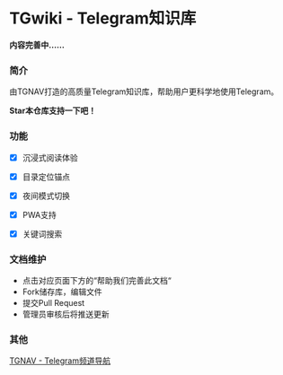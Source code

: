 # TGwiki - Telegram知识库

**内容完善中……**

### 简介

由TGNAV打造的高质量Telegram知识库，帮助用户更科学地使用Telegram。

**Star本仓库支持一下吧！**

### 功能

- [x] 沉浸式阅读体验
- [x] 目录定位锚点
- [x] 夜间模式切换
- [x] PWA支持

- [x] 关键词搜索

### 文档维护

- 点击对应页面下方的“帮助我们完善此文档“
- Fork储存库，编辑文件
- 提交Pull Request
- 管理员审核后将推送更新

### 其他

[TGNAV - Telegram频道导航](https://tgnav.github.io/)
